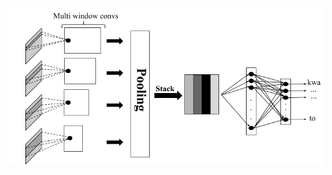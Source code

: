 
![alt text](https://github.com/fvmassoli/deep-acoustic-modeling/blob/master/images/stacked_1D_conv.png)
